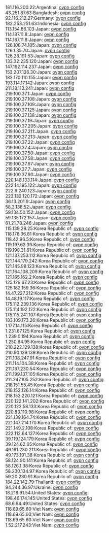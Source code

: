 181.116.200.22:Argentina: [ovpn config](vpn/181_116_200_22.ovpn)  
43.251.87.63:Bangladesh: [ovpn config](vpn/43_251_87_63.ovpn)  
92.116.212.27:Germany: [ovpn config](vpn/92_116_212_27.ovpn)  
182.253.251.63:Indonesia: [ovpn config](vpn/182_253_251_63.ovpn)  
113.154.86.103:Japan: [ovpn config](vpn/113_154_86_103.ovpn)  
114.187.11.8:Japan: [ovpn config](vpn/114_187_11_8.ovpn)  
114.187.11.8:Japan: [ovpn config](vpn/114_187_11_8.ovpn)  
126.108.74.105:Japan: [ovpn config](vpn/126_108_74_105.ovpn)  
126.1.35.70:Japan: [ovpn config](vpn/126_1_35_70.ovpn)  
126.28.191.53:Japan: [ovpn config](vpn/126_28_191_53.ovpn)  
133.32.235.120:Japan: [ovpn config](vpn/133_32_235_120.ovpn)  
147.192.114.237:Japan: [ovpn config](vpn/147_192_114_237.ovpn)  
153.207.126.30:Japan: [ovpn config](vpn/153_207_126_30.ovpn)  
182.170.110.155:Japan: [ovpn config](vpn/182_170_110_155.ovpn)  
193.114.17.142:Japan: [ovpn config](vpn/193_114_17_142.ovpn)  
211.18.113.241:Japan: [ovpn config](vpn/211_18_113_241.ovpn)  
219.100.37.1:Japan: [ovpn config](vpn/219_100_37_1.ovpn)  
219.100.37.108:Japan: [ovpn config](vpn/219_100_37_108.ovpn)  
219.100.37.109:Japan: [ovpn config](vpn/219_100_37_109.ovpn)  
219.100.37.125:Japan: [ovpn config](vpn/219_100_37_125.ovpn)  
219.100.37.138:Japan: [ovpn config](vpn/219_100_37_138.ovpn)  
219.100.37.19:Japan: [ovpn config](vpn/219_100_37_19.ovpn)  
219.100.37.205:Japan: [ovpn config](vpn/219_100_37_205.ovpn)  
219.100.37.211:Japan: [ovpn config](vpn/219_100_37_211.ovpn)  
219.100.37.213:Japan: [ovpn config](vpn/219_100_37_213.ovpn)  
219.100.37.22:Japan: [ovpn config](vpn/219_100_37_22.ovpn)  
219.100.37.4:Japan: [ovpn config](vpn/219_100_37_4.ovpn)  
219.100.37.50:Japan: [ovpn config](vpn/219_100_37_50.ovpn)  
219.100.37.58:Japan: [ovpn config](vpn/219_100_37_58.ovpn)  
219.100.37.67:Japan: [ovpn config](vpn/219_100_37_67.ovpn)  
219.100.37.7:Japan: [ovpn config](vpn/219_100_37_7.ovpn)  
219.100.37.90:Japan: [ovpn config](vpn/219_100_37_90.ovpn)  
220.148.133.114:Japan: [ovpn config](vpn/220_148_133_114.ovpn)  
222.14.195.122:Japan: [ovpn config](vpn/222_14_195_122.ovpn)  
222.6.240.123:Japan: [ovpn config](vpn/222_6_240_123.ovpn)  
223.132.120.172:Japan: [ovpn config](vpn/223_132_120_172.ovpn)  
36.13.201.9:Japan: [ovpn config](vpn/36_13_201_9.ovpn)  
58.3.138.52:Japan: [ovpn config](vpn/58_3_138_52.ovpn)  
59.134.50.152:Japan: [ovpn config](vpn/59_134_50_152.ovpn)  
59.135.172.157:Japan: [ovpn config](vpn/59_135_172_157.ovpn)  
61.21.78.246:Japan: [ovpn config](vpn/61_21_78_246.ovpn)  
115.139.28.25:Korea Republic of: [ovpn config](vpn/115_139_28_25.ovpn)  
118.176.36.81:Korea Republic of: [ovpn config](vpn/118_176_36_81.ovpn)  
118.42.96.5:Korea Republic of: [ovpn config](vpn/118_42_96_5.ovpn)  
119.197.63.39:Korea Republic of: [ovpn config](vpn/119_197_63_39.ovpn)  
119.198.31.61:Korea Republic of: [ovpn config](vpn/119_198_31_61.ovpn)  
121.137.253.112:Korea Republic of: [ovpn config](vpn/121_137_253_112.ovpn)  
121.144.179.242:Korea Republic of: [ovpn config](vpn/121_144_179_242.ovpn)  
121.145.98.123:Korea Republic of: [ovpn config](vpn/121_145_98_123.ovpn)  
121.164.108.209:Korea Republic of: [ovpn config](vpn/121_164_108_209.ovpn)  
121.165.162.2:Korea Republic of: [ovpn config](vpn/121_165_162_2.ovpn)  
125.129.67.23:Korea Republic of: [ovpn config](vpn/125_129_67_23.ovpn)  
125.182.159.36:Korea Republic of: [ovpn config](vpn/125_182_159_36.ovpn)  
14.47.227.212:Korea Republic of: [ovpn config](vpn/14_47_227_212.ovpn)  
14.48.19.117:Korea Republic of: [ovpn config](vpn/14_48_19_117.ovpn)  
175.112.239.136:Korea Republic of: [ovpn config](vpn/175_112_239_136.ovpn)  
175.114.192.122:Korea Republic of: [ovpn config](vpn/175_114_192_122.ovpn)  
175.115.241.107:Korea Republic of: [ovpn config](vpn/175_115_241_107.ovpn)  
183.109.173.26:Korea Republic of: [ovpn config](vpn/183_109_173_26.ovpn)  
1.177.14.115:Korea Republic of: [ovpn config](vpn/1_177_14_115.ovpn)  
1.231.87.125:Korea Republic of: [ovpn config](vpn/1_231_87_125.ovpn)  
1.239.0.194:Korea Republic of: [ovpn config](vpn/1_239_0_194.ovpn)  
1.250.64.95:Korea Republic of: [ovpn config](vpn/1_250_64_95.ovpn)  
210.222.129.138:Korea Republic of: [ovpn config](vpn/210_222_129_138.ovpn)  
210.90.139.139:Korea Republic of: [ovpn config](vpn/210_90_139_139.ovpn)  
211.108.247.91:Korea Republic of: [ovpn config](vpn/211_108_247_91.ovpn)  
211.114.104.38:Korea Republic of: [ovpn config](vpn/211_114_104_38.ovpn)  
211.187.230.54:Korea Republic of: [ovpn config](vpn/211_187_230_54.ovpn)  
211.199.137.105:Korea Republic of: [ovpn config](vpn/211_199_137_105.ovpn)  
211.247.105.252:Korea Republic of: [ovpn config](vpn/211_247_105_252.ovpn)  
218.151.55.45:Korea Republic of: [ovpn config](vpn/218_151_55_45.ovpn)  
218.152.126.14:Korea Republic of: [ovpn config](vpn/218_152_126_14.ovpn)  
218.153.220.121:Korea Republic of: [ovpn config](vpn/218_153_220_121.ovpn)  
220.122.141.202:Korea Republic of: [ovpn config](vpn/220_122_141_202.ovpn)  
220.122.58.133:Korea Republic of: [ovpn config](vpn/220_122_58_133.ovpn)  
220.83.110.98:Korea Republic of: [ovpn config](vpn/220_83_110_98.ovpn)  
221.139.164.74:Korea Republic of: [ovpn config](vpn/221_139_164_74.ovpn)  
221.147.214.170:Korea Republic of: [ovpn config](vpn/221_147_214_170.ovpn)  
221.149.2.108:Korea Republic of: [ovpn config](vpn/221_149_2_108.ovpn)  
222.112.64.127:Korea Republic of: [ovpn config](vpn/222_112_64_127.ovpn)  
39.119.124.179:Korea Republic of: [ovpn config](vpn/39_119_124_179.ovpn)  
39.124.62.65:Korea Republic of: [ovpn config](vpn/39_124_62_65.ovpn)  
49.161.230.211:Korea Republic of: [ovpn config](vpn/49_161_230_211.ovpn)  
49.173.191.38:Korea Republic of: [ovpn config](vpn/49_173_191_38.ovpn)  
58.124.90.141:Korea Republic of: [ovpn config](vpn/58_124_90_141.ovpn)  
58.126.1.38:Korea Republic of: [ovpn config](vpn/58_126_1_38.ovpn)  
58.230.134.97:Korea Republic of: [ovpn config](vpn/58_230_134_97.ovpn)  
59.20.230.91:Korea Republic of: [ovpn config](vpn/59_20_230_91.ovpn)  
184.22.142.79:Thailand: [ovpn config](vpn/184_22_142_79.ovpn)  
94.244.36.97:Ukraine: [ovpn config](vpn/94_244_36_97.ovpn)  
18.218.91.54:United States: [ovpn config](vpn/18_218_91_54.ovpn)  
198.46.174.145:United States: [ovpn config](vpn/198_46_174_145.ovpn)  
68.6.64.49:United States: [ovpn config](vpn/68_6_64_49.ovpn)  
118.69.65.60:Viet Nam: [ovpn config](vpn/118_69_65_60.ovpn)  
118.69.65.60:Viet Nam: [ovpn config](vpn/118_69_65_60.ovpn)  
118.69.65.60:Viet Nam: [ovpn config](vpn/118_69_65_60.ovpn)  
1.52.217.243:Viet Nam: [ovpn config](vpn/1_52_217_243.ovpn)  
